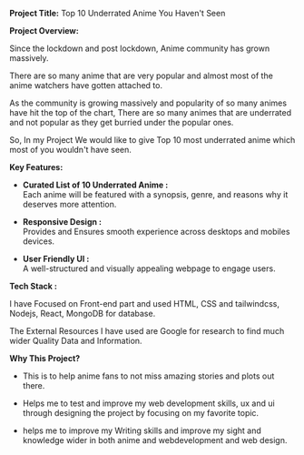 **Project Title:**   Top 10 Underrated Anime You Haven't Seen

**Project Overview:** 

Since the lockdown and post lockdown, Anime community has grown massively.

There are so many anime that are very popular and almost most of the anime watchers have gotten attached to.            

As the community is growing massively and popularity of so many animes have hit the top of the chart, There are so many animes that are underrated and not popular as they get burried under the popular ones. 

So, In my Project We would like to give Top 10 most underrated anime which most of you wouldn't have seen. 

**Key Features:**

-   **Curated List of 10 Underrated Anime :**     
Each anime will be featured with a synopsis, genre, and reasons why it deserves more attention.
-    **Responsive Design :**     
Provides and Ensures smooth experience across desktops and mobiles devices.

-  **User Friendly UI :**    
A well-structured and visually appealing webpage to engage users.



**Tech Stack :**

I have Focused on Front-end part and used HTML, CSS and tailwindcss, Nodejs,
React, MongoDB for database.

The External Resources I have used are Google for research to find much wider Quality Data and Information.



**Why This Project?** 

-    This is to help anime fans to not miss amazing stories and plots out there.

-    Helps me to test and improve my web development skills, ux and ui through designing the project by focusing on my favorite topic.
- helps me to improve my Writing skills and improve my sight and knowledge wider in both anime and webdevelopment and web design.
